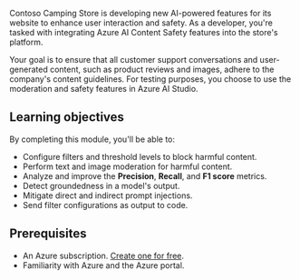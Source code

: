 Contoso Camping Store is developing new AI-powered features for its website to enhance user interaction and safety. As a developer, you're tasked with integrating Azure AI Content Safety features into the store's platform. 

Your goal is to ensure that all customer support conversations and user-generated content, such as product reviews and images, adhere to the company's content guidelines. For testing purposes, you choose to use the moderation and safety features in Azure AI Studio.

## Learning objectives

By completing this module, you'll be able to:

- Configure filters and threshold levels to block harmful content.
- Perform text and image moderation for harmful content.
- Analyze and improve the **Precision**, **Recall**, and **F1 score** metrics.
- Detect groundedness in a model's output.
- Mitigate direct and indirect prompt injections.
- Send filter configurations as output to code.

## Prerequisites

- An Azure subscription. [Create one for free](https://azure.microsoft.com/free/cognitive-services/).
- Familiarity with Azure and the Azure portal.
